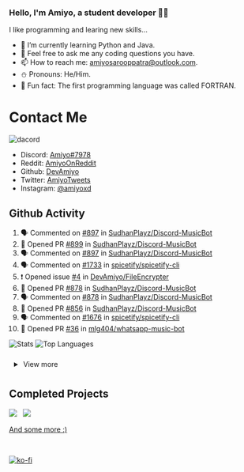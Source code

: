 ### Hello, I'm Amiyo, a student developer 👨‍💻
I like programming and learing new skills...

- 🐍 I’m currently learning Python and Java.
- 💬 Feel free to ask me any coding questions you have.
- 📫 How to reach me: [amiyosarooppatra@outlook.com](mailto:amiyosarooppatra@outlook.com).
- ⛄️ Pronouns: He/Him.
- 🍪 Fun fact: The first programming language was called FORTRAN.


# Contact Me

![dacord](https://discord.c99.nl/widget/theme-4/762587583377047572.png)

- Discord: [Amiyo#7978](https://discordapp.com/users/762587583377047572)
- Reddit: [AmiyoOnReddit](https://reddit.com/u/AmiyoOnReddit)
- Github: [DevAmiyo](https://github.com/DevAmiyo)
- Twitter: [AmiyoTweets](https://twitter.com/AmiyoTweets)
- Instagram: [@amiyoxd](https://www.instagram.com/amiyoxd)


## Github Activity
<!--START_SECTION:activity-->
1. 🗣 Commented on [#897](https://github.com/SudhanPlayz/Discord-MusicBot/issues/897) in [SudhanPlayz/Discord-MusicBot](https://github.com/SudhanPlayz/Discord-MusicBot)
2. 💪 Opened PR [#899](https://github.com/SudhanPlayz/Discord-MusicBot/pull/899) in [SudhanPlayz/Discord-MusicBot](https://github.com/SudhanPlayz/Discord-MusicBot)
3. 🗣 Commented on [#897](https://github.com/SudhanPlayz/Discord-MusicBot/issues/897) in [SudhanPlayz/Discord-MusicBot](https://github.com/SudhanPlayz/Discord-MusicBot)
4. 🗣 Commented on [#1733](https://github.com/spicetify/spicetify-cli/issues/1733) in [spicetify/spicetify-cli](https://github.com/spicetify/spicetify-cli)
5. ❗️ Opened issue [#4](https://github.com/DevAmiyo/FileEncrypter/issues/4) in [DevAmiyo/FileEncrypter](https://github.com/DevAmiyo/FileEncrypter)
6. 💪 Opened PR [#878](https://github.com/SudhanPlayz/Discord-MusicBot/pull/878) in [SudhanPlayz/Discord-MusicBot](https://github.com/SudhanPlayz/Discord-MusicBot)
7. 🗣 Commented on [#878](https://github.com/SudhanPlayz/Discord-MusicBot/issues/878) in [SudhanPlayz/Discord-MusicBot](https://github.com/SudhanPlayz/Discord-MusicBot)
8. 💪 Opened PR [#856](https://github.com/SudhanPlayz/Discord-MusicBot/pull/856) in [SudhanPlayz/Discord-MusicBot](https://github.com/SudhanPlayz/Discord-MusicBot)
9. 🗣 Commented on [#1676](https://github.com/spicetify/spicetify-cli/issues/1676) in [spicetify/spicetify-cli](https://github.com/spicetify/spicetify-cli)
10. 💪 Opened PR [#36](https://github.com/mlg404/whatsapp-music-bot/pull/36) in [mlg404/whatsapp-music-bot](https://github.com/mlg404/whatsapp-music-bot)
<!--END_SECTION:activity-->


![Stats](https://github-readme-stats.vercel.app/api?username=DevAmiyo&layout=compact&hide_border=true&hide_title=true&count_private=true&include_all_commits=true&show_icons=true&bg_color=00000000&text_color=c3c6ce&icon_color=4e64f7) ![Top Languages](https://github-readme-stats.vercel.app/api/top-langs/?username=DevAmiyo&layout=compact&hide_border=true&bg_color=00000000&text_color=c3c6ce)

<details style="padding:10px;">
<summary>
    &nbsp;View more
</summary>
<p align="center">
<br>
<img src="http://github-readme-streak-stats.herokuapp.com?user=DevAmiyo&theme=dracula&hide_border=true&date_format=M%20j%5B%2C%20Y%5D&stroke=AB2CDD&ring=946AFD&fire=DD2727&sideLabels=7CDD9F">
<br>
<br>
<img src="https://github-profile-trophy.vercel.app/?username=DevAmiyo&theme=dracula">
<br>
<br>
<img src="https://activity-graph.herokuapp.com/graph?username=DevAmiyo&bg_color=303030&color=ff8a8a&line=ba52ff&point=edffe5&area=true&hide_border=true">
</p>
</details>


## Completed Projects 

<p align="left">

<a href='https://github.com/DevAmiyo/FileEncrypter'><img src='https://github-readme-stats.vercel.app/api/pin/?username=DevAmiyo&repo=FileEncrypter&theme=nightowl&show_icons=true'></a> &nbsp; <a href='https://github.com/DevAmiyo/RockPaperScissors'><img src='https://github-readme-stats.vercel.app/api/pin/?username=DevAmiyo&repo=RockPaperScissors&theme=nightowl&show_icons=true'></a>

</p>

[And some more :)](https://github.com/DevAmiyo?tab=repositories)


<br>

[![ko-fi](https://ko-fi.com/img/githubbutton_sm.svg)](https://ko-fi.com/amiyo)
